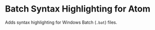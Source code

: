 Batch Syntax Highlighting for Atom
===============================================================================

Adds syntax highlighting for Windows Batch (`.bat`) files.
